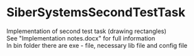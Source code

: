 # SiberSystemsSecondTestTask

Implementation of second test task (drawing rectangles)  
See "Implementation notes.docx" for full information  
In bin folder there are exe - file, necessary lib file and config file  
